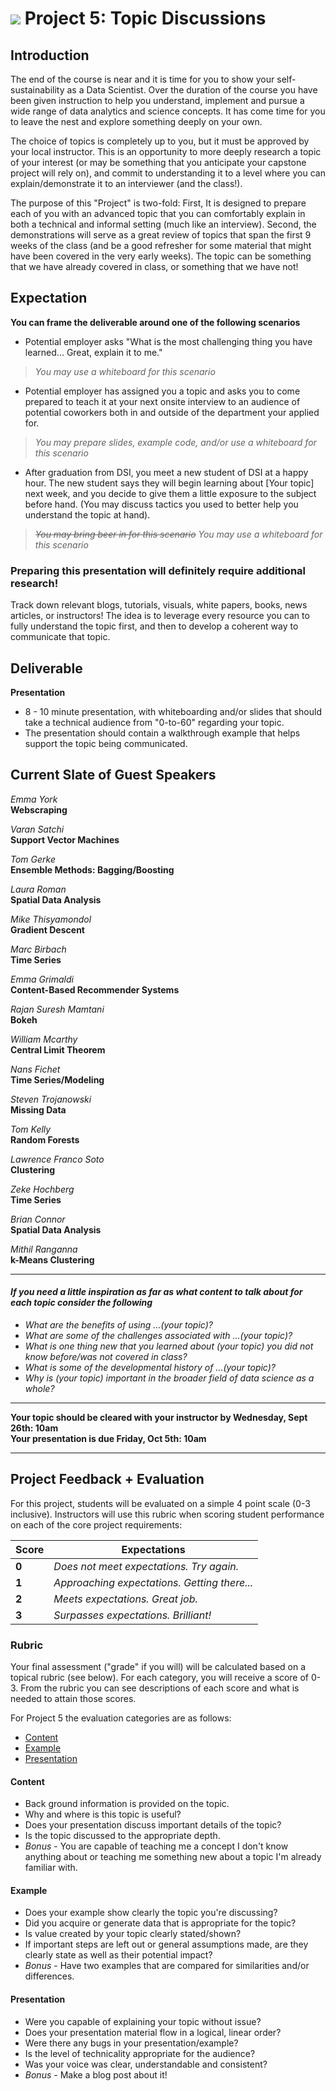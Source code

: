 # ![](https://ga-dash.s3.amazonaws.com/production/assets/logo-9f88ae6c9c3871690e33280fcf557f33.png) Project 5: Topic Discussions

## Introduction

The end of the course is near and it is time for you to show your self-sustainability as a Data Scientist. Over the duration of the course you have been given instruction to help you understand, implement and pursue a wide range of data analytics and science concepts.  It has come time for you to leave the nest and explore something deeply on your own.

The choice of topics is completely up to you, but it must be approved by your local instructor.  This is an opportunity to more deeply research a topic of your interest (or may be something that you anticipate your capstone project will rely on), and commit to understanding it to a level where you can explain/demonstrate it to an interviewer (and the class!).

The purpose of this "Project" is two-fold: First, It is designed to prepare each of you with an advanced topic that you can comfortably explain in both a technical and informal setting (much like an interview). Second, the demonstrations will serve as a great review of topics that span the first 9 weeks of the class (and be a good refresher for some material that might have been covered in the very early weeks). The topic can be something that we have already covered in class, or something that we have not!

## Expectation

**You can frame the deliverable around one of the following scenarios**

- Potential employer asks "What is the most challenging thing you have learned... Great, explain it to me."
> *You may use a whiteboard for this scenario*
- Potential employer has assigned you a topic and asks you to come prepared to teach it at your next onsite interview to an audience of potential coworkers both in and outside of the department your applied for. 
> *You may prepare slides, example code, and/or use a whiteboard for this scenario*
- After graduation from DSI, you meet a new student of DSI at a happy hour. The new student says they will begin learning about [Your topic] next week, and you decide to give them a little exposure to the subject before hand. (You may discuss tactics you used to better help you understand the topic at hand).
> ~~*You may bring beer in for this scenario*~~
> *You may use a whiteboard for this scenario*

### Preparing this presentation will definitely require additional research!

Track down relevant blogs, tutorials, visuals, white papers, books, news articles, or instructors! The idea is to leverage every resource you can to fully understand the topic first, and then to develop a coherent way to communicate that topic.

## Deliverable

**Presentation**
- 8 - 10 minute presentation, with whiteboarding and/or slides that should take a technical audience from "0-to-60" regarding your topic.
- The presentation should contain a walkthrough example that helps support the topic being communicated.

## Current Slate of Guest Speakers

*Emma York* </br>
**Webscraping**

*Varan Satchi* </br>
**Support Vector Machines**

*Tom Gerke* </br>
**Ensemble Methods: Bagging/Boosting**

*Laura Roman* </br>
**Spatial Data Analysis**

*Mike Thisyamondol* </br>
**Gradient Descent**

*Marc Birbach* </br>
**Time Series**

*Emma Grimaldi* </br>
**Content-Based Recommender Systems**

*Rajan Suresh Mamtani* </br>
**Bokeh**

*William Mcarthy* </br>
**Central Limit Theorem**

*Nans Fichet* </br>
**Time Series/Modeling**

*Steven Trojanowski* </br>
**Missing Data**

*Tom Kelly* </br>
**Random Forests**

*Lawrence Franco Soto* </br>
**Clustering**

*Zeke Hochberg* </br>
**Time Series**

*Brian Connor* </br>
**Spatial Data Analysis**

*Mithil Ranganna* </br>
**k-Means Clustering**

-----------

#### _If you need a little inspiration as far as what content to talk about for each topic consider the following_
- _What are the benefits of using ...(your topic)?_
- _What are some of the challenges associated with ...(your  topic)?_  
- _What is one thing new that you learned about (your topic) you did not know before/was not covered in class?_
- _What is some of the developmental history of ...(your topic)?_
- _Why is (your topic) important in the broader field of data science as a whole?_

-------

**Your topic should be cleared with your instructor by Wednesday, Sept 26th: 10am** </br>
**Your presentation is due Friday, Oct 5th: 10am**

-------

## Project Feedback + Evaluation

For this project, students will be evaluated on a simple 4 point scale (0-3 inclusive). Instructors will use this rubric when scoring student performance on each of the core project requirements:

Score | Expectations
----- | ------------
**0** | _Does not meet expectations. Try again._
**1** | _Approaching expectations. Getting there..._
**2** | _Meets expectations. Great job._
**3** | _Surpasses expectations. Brilliant!_

### Rubric

Your final assessment ("grade" if you will) will be calculated based on a topical rubric (see below).  For each category, you will receive a score of 0-3.  From the rubric you can see descriptions of each score and what is needed to attain those scores.

For Project 5 the evaluation categories are as follows:
- [Content](#content)
- [Example](#example)
- [Presentation](#presentation)

#### Content
- Back ground information is provided on the topic.
- Why and where is this topic is useful?
- Does your presentation discuss important details of the topic?
- Is the topic discussed to the appropriate depth.
- *Bonus* - You are capable of teaching me a concept I don't know anything about or teaching me something new about a topic I'm already familiar with.

#### Example
- Does your example show clearly the topic you're discussing?
- Did you acquire or generate data that is appropriate for the topic?
- Is value created by your topic clearly stated/shown?
- If important steps are left out or general assumptions made, are they clearly state as well as their potential impact?
- *Bonus* - Have two examples that are compared for similarities and/or differences.

#### Presentation
- Were you capable of explaining your topic without issue?
- Does your presentation material flow in a logical, linear order?
- Were there any bugs in your presentation/example?
- Is the level of technicality appropriate for the audience?
- Was your voice was clear, understandable and consistent?
- *Bonus* - Make a blog post about it!
